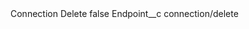 <?xml version="1.0" encoding="UTF-8"?>
<CustomMetadata xmlns="http://soap.sforce.com/2006/04/metadata" xmlns:xsi="http://www.w3.org/2001/XMLSchema-instance" xmlns:xsd="http://www.w3.org/2001/XMLSchema">
    <label>Connection Delete</label>
    <protected>false</protected>
    <values>
        <field>Endpoint__c</field>
        <value xsi:type="xsd:string">connection/delete</value>
    </values>
</CustomMetadata>

